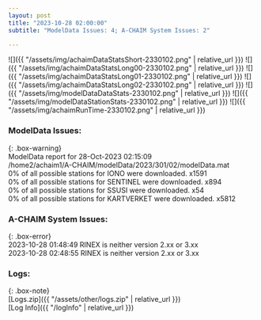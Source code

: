 ```yaml
---
layout: post
title: "2023-10-28 02:00:00"
subtitle: "ModelData Issues: 4; A-CHAIM System Issues: 2"

---
```


![]({{ "/assets/img/achaimDataStatsShort-2330102.png" | relative_url }})
![]({{ "/assets/img/achaimDataStatsLong00-2330102.png" | relative_url }})
![]({{ "/assets/img/achaimDataStatsLong01-2330102.png" | relative_url }})
![]({{ "/assets/img/achaimDataStatsLong02-2330102.png" | relative_url }})
![]({{ "/assets/img/modelDataDataStats-2330102.png" | relative_url }})
![]({{ "/assets/img/modelDataStationStats-2330102.png" | relative_url }})
![]({{ "/assets/img/achaimRunTime-2330102.png" | relative_url }})


### ModelData Issues:  
  
{: .box-warning}  
 ModelData report for 28-Oct-2023 02:15:09   
 /home2/achaim1/A-CHAIM/modelData/2023/301/02/modelData.mat   
 0% of all possible stations for IONO were downloaded. x1591   
 0% of all possible stations for SENTINEL were downloaded. x894   
 0% of all possible stations for SSUSI were downloaded. x54   
 0% of all possible stations for KARTVERKET were downloaded. x5812   
  
### A-CHAIM System Issues:  
  
{: .box-error}  
2023-10-28 01:48:49 RINEX is neither version 2.xx or 3.xx  
2023-10-28 02:48:55 RINEX is neither version 2.xx or 3.xx  

### Logs:  
  
{: .box-note}  
[Logs.zip]({{ "/assets/other/logs.zip" | relative_url }})  
[Log Info]({{ "/logInfo" | relative_url }})  
